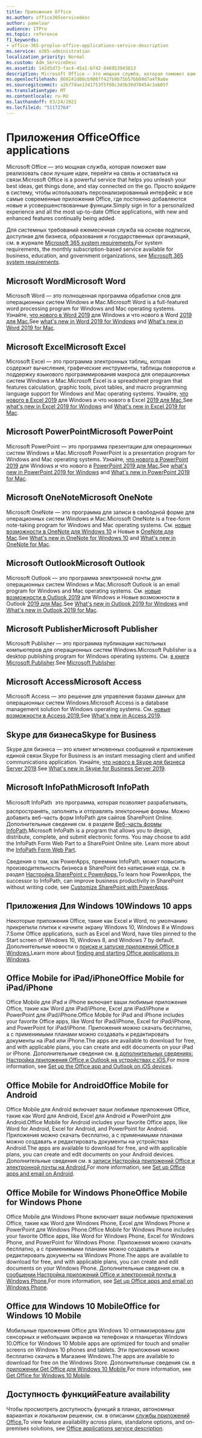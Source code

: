 ```yaml
---
title: Приложения Office
ms.author: office365servicedesc
author: pamelaar
audience: ITPro
ms.topic: reference
f1_keywords:
- office-365-proplus-office-applications-service-description
ms.service: o365-administration
localization_priority: Normal
ms.custom: Adm_ServiceDesc
ms.assetid: 142d5d73-fac4-45a1-b742-846953943813
description: Microsoft Office — это мощная служба, которая поможет вам реализовать свои лучшие идеи, перейти на связь и оставаться на связи. Просто войдите в систему, чтобы использовать персонализированный интерфейс и все самые современные приложения Office, где постоянно добавляются новые и усовершенствованные функции.
ms.openlocfilehash: 860241d88cb986ff427b9b75b57bb09d7a4f8a6e
ms.sourcegitcommit: a2b77dae1341753f5f98c3d3b39d70454c3ab05f
ms.translationtype: MT
ms.contentlocale: ru-RU
ms.lasthandoff: 03/24/2021
ms.locfileid: "51172764"
---
```

# <a name="office-applications"></a><span data-ttu-id="72aa1-104">Приложения Office</span><span class="sxs-lookup"><span data-stu-id="72aa1-104">Office applications</span></span>

<span data-ttu-id="72aa1-105">Microsoft Office — это мощная служба, которая поможет вам реализовать свои лучшие идеи, перейти на связь и оставаться на связи.</span><span class="sxs-lookup"><span data-stu-id="72aa1-105">Microsoft Office is a powerful service that helps you unleash your best ideas, get things done, and stay connected on the go.</span></span> <span data-ttu-id="72aa1-106">Просто войдите в систему, чтобы использовать персонализированный интерфейс и все самые современные приложения Office, где постоянно добавляются новые и усовершенствованные функции.</span><span class="sxs-lookup"><span data-stu-id="72aa1-106">Simply sign in for a personalized experience and all the most up-to-date Office applications, with new and enhanced features continually being added.</span></span>
  
<span data-ttu-id="72aa1-107">Для системных требований ежемесячная служба на основе подписки, доступная для бизнеса, образования и государственных организаций, см. в журнале [Microsoft 365 system requirements.](https://products.office.com/office-system-requirements/#Office365forBEG)</span><span class="sxs-lookup"><span data-stu-id="72aa1-107">For system requirements, the monthly subscription-based service available for business, education, and government organizations, see [Microsoft 365 system requirements](https://products.office.com/office-system-requirements/#Office365forBEG).</span></span>
  
## <a name="microsoft-word"></a><span data-ttu-id="72aa1-108">Microsoft Word</span><span class="sxs-lookup"><span data-stu-id="72aa1-108">Microsoft Word</span></span>

<span data-ttu-id="72aa1-109">Microsoft Word — это полноценная программа обработки слов для операционных систем Windows и Mac.</span><span class="sxs-lookup"><span data-stu-id="72aa1-109">Microsoft Word is a full-featured word processing program for Windows and Mac operating systems.</span></span> <span data-ttu-id="72aa1-110">Узнайте, [что нового в Word 2019](https://support.office.com/article/what-s-new-in-word-2019-for-windows-d3d31e5e-2bb8-4433-80bb-08279beef4b3) для Windows и что нового в Word [2019 для Mac.](https://support.office.com/article/what-s-new-in-word-2019-for-mac-247e0cd4-a758-4b42-a157-42eb8853aef5)</span><span class="sxs-lookup"><span data-stu-id="72aa1-110">See [what's new in Word 2019 for Windows](https://support.office.com/article/what-s-new-in-word-2019-for-windows-d3d31e5e-2bb8-4433-80bb-08279beef4b3) and [What's new in Word 2019 for Mac](https://support.office.com/article/what-s-new-in-word-2019-for-mac-247e0cd4-a758-4b42-a157-42eb8853aef5).</span></span>
  
## <a name="microsoft-excel"></a><span data-ttu-id="72aa1-111">Microsoft Excel</span><span class="sxs-lookup"><span data-stu-id="72aa1-111">Microsoft Excel</span></span>

<span data-ttu-id="72aa1-112">Microsoft Excel — это программа электронных таблиц, которая содержит вычисления, графические инструменты, таблицы поворотов и поддержку языкового программирования макроса для операционных систем Windows и Mac.</span><span class="sxs-lookup"><span data-stu-id="72aa1-112">Microsoft Excel is a spreadsheet program that features calculation, graphic tools, pivot tables, and macro programming language support for Windows and Mac operating systems.</span></span> <span data-ttu-id="72aa1-113">Узнайте, [что нового в Excel 2019](https://support.office.com/article/what-s-new-in-excel-2019-for-windows-5a201203-1155-4055-82a5-82bf0994631f) для Windows и что нового в Excel [2019 для Mac.](https://support.office.com/article/what-s-new-in-excel-2019-for-mac-5ce129d3-9e5c-417f-9545-fb6f7b72674d)</span><span class="sxs-lookup"><span data-stu-id="72aa1-113">See [what's new in Excel 2019 for Windows](https://support.office.com/article/what-s-new-in-excel-2019-for-windows-5a201203-1155-4055-82a5-82bf0994631f) and [What's new in Excel 2019 for Mac](https://support.office.com/article/what-s-new-in-excel-2019-for-mac-5ce129d3-9e5c-417f-9545-fb6f7b72674d).</span></span>
  
## <a name="microsoft-powerpoint"></a><span data-ttu-id="72aa1-114">Microsoft PowerPoint</span><span class="sxs-lookup"><span data-stu-id="72aa1-114">Microsoft PowerPoint</span></span>

<span data-ttu-id="72aa1-115">Microsoft PowerPoint — это программа презентации для операционных систем Windows и Mac.</span><span class="sxs-lookup"><span data-stu-id="72aa1-115">Microsoft PowerPoint is a presentation program for Windows and Mac operating systems.</span></span> <span data-ttu-id="72aa1-116">Узнайте, [что нового в PowerPoint 2019](https://support.office.com/article/what-s-new-in-powerpoint-2019-for-windows-8355a56a-f643-42d2-8454-784fa9b3d109) для Windows и что нового в [PowerPoint 2019 для Mac.](https://support.office.com/article/what-s-new-in-powerpoint-2019-for-mac-5038ba79-48c5-40f0-adff-11489e5d6fed)</span><span class="sxs-lookup"><span data-stu-id="72aa1-116">See [what's new in PowerPoint 2019 for Windows](https://support.office.com/article/what-s-new-in-powerpoint-2019-for-windows-8355a56a-f643-42d2-8454-784fa9b3d109) and [What's new in PowerPoint 2019 for Mac](https://support.office.com/article/what-s-new-in-powerpoint-2019-for-mac-5038ba79-48c5-40f0-adff-11489e5d6fed).</span></span>
  
## <a name="microsoft-onenote"></a><span data-ttu-id="72aa1-117">Microsoft OneNote</span><span class="sxs-lookup"><span data-stu-id="72aa1-117">Microsoft OneNote</span></span>

<span data-ttu-id="72aa1-118">Microsoft OneNote — это программа для записи в свободной форме для операционных систем Windows и Mac.</span><span class="sxs-lookup"><span data-stu-id="72aa1-118">Microsoft OneNote is a free-form note-taking program for Windows and Mac operating systems.</span></span> <span data-ttu-id="72aa1-119">См. [новые возможности в OneNote для Windows 10](https://support.office.com/article/what-s-new-in-onenote-for-windows-10-1477d5de-f4fd-4943-b18a-ff17091161ea) и Новые в [OneNote для Mac](https://support.office.com/article/see-what-s-new-in-onenote-for-mac-c82d3f15-252f-452a-89ba-e09fbe418829).</span><span class="sxs-lookup"><span data-stu-id="72aa1-119">See [What's new in OneNote for Windows 10](https://support.office.com/article/what-s-new-in-onenote-for-windows-10-1477d5de-f4fd-4943-b18a-ff17091161ea) and [What's new in OneNote for Mac](https://support.office.com/article/see-what-s-new-in-onenote-for-mac-c82d3f15-252f-452a-89ba-e09fbe418829).</span></span>
  
## <a name="microsoft-outlook"></a><span data-ttu-id="72aa1-120">Microsoft Outlook</span><span class="sxs-lookup"><span data-stu-id="72aa1-120">Microsoft Outlook</span></span>

<span data-ttu-id="72aa1-121">Microsoft Outlook — это программа электронной почты для операционных систем Windows и Mac.</span><span class="sxs-lookup"><span data-stu-id="72aa1-121">Microsoft Outlook is an email program for Windows and Mac operating systems.</span></span> <span data-ttu-id="72aa1-122">См. [новые возможности в Outlook 2019](https://support.office.com/article/what-s-new-in-outlook-2019-for-windows-0c64df36-0908-4ff6-a7fc-573a62800525) для Windows и Новые возможности в Outlook [2019 для Mac](https://support.office.com/article/what-s-new-in-outlook-2019-for-mac-05736033-f99e-4cb2-88aa-01e979b0736b).</span><span class="sxs-lookup"><span data-stu-id="72aa1-122">See [What's new in Outlook 2019 for Windows](https://support.office.com/article/what-s-new-in-outlook-2019-for-windows-0c64df36-0908-4ff6-a7fc-573a62800525) and [What's new in Outlook 2019 for Mac](https://support.office.com/article/what-s-new-in-outlook-2019-for-mac-05736033-f99e-4cb2-88aa-01e979b0736b).</span></span>
  
## <a name="microsoft-publisher"></a><span data-ttu-id="72aa1-123">Microsoft Publisher</span><span class="sxs-lookup"><span data-stu-id="72aa1-123">Microsoft Publisher</span></span>

<span data-ttu-id="72aa1-124">Microsoft Publisher — это программа публикации настольных компьютеров для операционных систем Windows.</span><span class="sxs-lookup"><span data-stu-id="72aa1-124">Microsoft Publisher is a desktop publishing program for Windows operating systems.</span></span> <span data-ttu-id="72aa1-125">См. [в книге Microsoft Publisher](https://products.office.com/publisher).</span><span class="sxs-lookup"><span data-stu-id="72aa1-125">See [Microsoft Publisher](https://products.office.com/publisher).</span></span>
  
## <a name="microsoft-access"></a><span data-ttu-id="72aa1-126">Microsoft Access</span><span class="sxs-lookup"><span data-stu-id="72aa1-126">Microsoft Access</span></span>

<span data-ttu-id="72aa1-127">Microsoft Access — это решение для управления базами данных для операционных систем Windows.</span><span class="sxs-lookup"><span data-stu-id="72aa1-127">Microsoft Access is a database management solution for Windows operating systems.</span></span> <span data-ttu-id="72aa1-128">См. [новые возможности в Access 2019.](https://support.office.com/article/what-s-new-in-access-2019-f52c5317-3494-4105-9c56-5a2abb8e0f87)</span><span class="sxs-lookup"><span data-stu-id="72aa1-128">See [What's new in Access 2019](https://support.office.com/article/what-s-new-in-access-2019-f52c5317-3494-4105-9c56-5a2abb8e0f87).</span></span>
  
## <a name="skype-for-business"></a><span data-ttu-id="72aa1-129">Skype для бизнеса</span><span class="sxs-lookup"><span data-stu-id="72aa1-129">Skype for Business</span></span>

<span data-ttu-id="72aa1-130">Skype для бизнеса — это клиент мгновенных сообщений и приложение единой связи.</span><span class="sxs-lookup"><span data-stu-id="72aa1-130">Skype for Business is an instant messaging client and unified communications application.</span></span> <span data-ttu-id="72aa1-131">Узнайте, [что нового в Skype для бизнеса Server 2019](/skypeforbusiness/whats-new).</span><span class="sxs-lookup"><span data-stu-id="72aa1-131">See [What's new in Skype for Business Server 2019](/skypeforbusiness/whats-new).</span></span>
  
## <a name="microsoft-infopath"></a><span data-ttu-id="72aa1-132">Microsoft InfoPath</span><span class="sxs-lookup"><span data-stu-id="72aa1-132">Microsoft InfoPath</span></span>

<span data-ttu-id="72aa1-p111">Microsoft InfoPath  это программа, которая позволяет разрабатывать, распространять, заполнять и отправлять электронные формы. Можно добавить веб-часть форм InfoPath для сайтов SharePoint Online. Дополнительные сведения см. в разделе [Веб-часть формы InfoPath](https://go.microsoft.com/fwlink/p/?LinkId=271687).</span><span class="sxs-lookup"><span data-stu-id="72aa1-p111">Microsoft InfoPath is a program that allows you to design, distribute, complete, and submit electronic forms. You may choose to add the InfoPath Form Web Part to a SharePoint Online site. Learn more about the [InfoPath Form Web Part](https://go.microsoft.com/fwlink/p/?LinkId=271687).</span></span>

<span data-ttu-id="72aa1-136">Сведения о том, как PowerApps, преемник InfoPath, может повысить производительность бизнеса в SharePoint без написания кода, см. в раздел [Настройка SharePoint с PowerApps.](https://powerapps.microsoft.com/infopath/)</span><span class="sxs-lookup"><span data-stu-id="72aa1-136">To learn how PowerApps, the successor to InfoPath, can improve business productivity in SharePoint without writing code, see [Customize SharePoint with PowerApps](https://powerapps.microsoft.com/infopath/).</span></span>
  
## <a name="windows-10-apps"></a><span data-ttu-id="72aa1-137">Приложения Для Windows 10</span><span class="sxs-lookup"><span data-stu-id="72aa1-137">Windows 10 apps</span></span>

<span data-ttu-id="72aa1-138">Некоторые приложения Office, такие как Excel и Word, по умолчанию прикрепили плитки к начните экрану Windows 10, Windows 8 и Windows 7.</span><span class="sxs-lookup"><span data-stu-id="72aa1-138">Some Office applications, such as Excel and Word, have tiles pinned to the Start screen of Windows 10, Windows 8, and Windows 7 by default.</span></span> <span data-ttu-id="72aa1-139">Дополнительные новости о [поиске и запуске приложений Office в Windows.](https://support.microsoft.com/office/907ce545-6ae8-459b-8d9d-de6764a635d6)</span><span class="sxs-lookup"><span data-stu-id="72aa1-139">Learn more about [finding and starting Office applications in Windows](https://support.microsoft.com/office/907ce545-6ae8-459b-8d9d-de6764a635d6).</span></span>
  
## <a name="office-mobile-for-ipadiphone"></a><span data-ttu-id="72aa1-140">Office Mobile for iPad/iPhone</span><span class="sxs-lookup"><span data-stu-id="72aa1-140">Office Mobile for iPad/iPhone</span></span>

<span data-ttu-id="72aa1-141">Office Mobile для iPad и iPhone включает ваши любимые приложения Office, такие как Word для iPad/iPhone, Excel для iPad/iPhone и PowerPoint для iPad/iPhone.</span><span class="sxs-lookup"><span data-stu-id="72aa1-141">Office Mobile for iPad and iPhone includes your favorite Office apps, like Word for iPad/iPhone, Excel for iPad/iPhone, and PowerPoint for iPad/iPhone.</span></span> <span data-ttu-id="72aa1-142">Приложения можно скачать бесплатно, а с применимыми планами можно создавать и редактировать документы на iPad или iPhone.</span><span class="sxs-lookup"><span data-stu-id="72aa1-142">The apps are available to download for free, and with applicable plans, you can create and edit documents on your iPad or iPhone.</span></span> <span data-ttu-id="72aa1-143">Дополнительные сведения см. [в дополнительных сведениях: Настройка приложения Office и Outlook на устройствах с iOS.](https://support.microsoft.com/office/0402b37e-49c4-4419-a030-f34c2013041f)</span><span class="sxs-lookup"><span data-stu-id="72aa1-143">For more information, see [Set up the Office app and Outlook on iOS devices](https://support.microsoft.com/office/0402b37e-49c4-4419-a030-f34c2013041f).</span></span>

## <a name="office-mobile-for-android"></a><span data-ttu-id="72aa1-144">Office Mobile for Android</span><span class="sxs-lookup"><span data-stu-id="72aa1-144">Office Mobile for Android</span></span>

<span data-ttu-id="72aa1-145">Office Mobile для Android включает ваши любимые приложения Office, такие как Word для Android, Excel для Android и PowerPoint для Android.</span><span class="sxs-lookup"><span data-stu-id="72aa1-145">Office Mobile for Android includes your favorite Office apps, like Word for Android, Excel for Android, and PowerPoint for Android.</span></span> <span data-ttu-id="72aa1-146">Приложения можно скачать бесплатно, а с применимыми планами можно создавать и редактировать документы на устройствах Android.</span><span class="sxs-lookup"><span data-stu-id="72aa1-146">The apps are available to download for free, and with applicable plans, you can create and edit documents on your Android devices.</span></span> <span data-ttu-id="72aa1-147">Дополнительные сведения см. в [записи Настройка приложений Office и электронной почты на Android.](https://support.office.com/article/6ef2ebf2-fc2d-474a-be4a-5a801365c87f)</span><span class="sxs-lookup"><span data-stu-id="72aa1-147">For more information, see [Set up Office apps and email on Android](https://support.office.com/article/6ef2ebf2-fc2d-474a-be4a-5a801365c87f).</span></span>

## <a name="office-mobile-for-windows-phone"></a><span data-ttu-id="72aa1-148">Office Mobile for Windows Phone</span><span class="sxs-lookup"><span data-stu-id="72aa1-148">Office Mobile for Windows Phone</span></span>

<span data-ttu-id="72aa1-149">Office Mobile для Windows Phone включает ваши любимые приложения Office, такие как Word для Windows Phone, Excel для Windows Phone и PowerPoint для Windows Phone.</span><span class="sxs-lookup"><span data-stu-id="72aa1-149">Office Mobile for Windows Phone includes your favorite Office apps, like Word for Windows Phone, Excel for Windows Phone, and PowerPoint for Windows Phone.</span></span> <span data-ttu-id="72aa1-150">Приложения можно скачать бесплатно, а с применимыми планами можно создавать и редактировать документы на Windows Phone.</span><span class="sxs-lookup"><span data-stu-id="72aa1-150">The apps are available to download for free, and with applicable plans, you can create and edit documents on your Windows Phone.</span></span> <span data-ttu-id="72aa1-151">Дополнительные сведения см. в [сообщении Настройка приложений Office и электронной почты в Windows Phone.](https://support.office.com/article/9bccc8b8-a321-4d0d-a45e-6e06a3438e43)</span><span class="sxs-lookup"><span data-stu-id="72aa1-151">For more information, see [Set up Office apps and email on Windows Phone](https://support.office.com/article/9bccc8b8-a321-4d0d-a45e-6e06a3438e43).</span></span>

## <a name="office-for-windows-10-mobile"></a><span data-ttu-id="72aa1-152">Office для Windows 10 Mobile</span><span class="sxs-lookup"><span data-stu-id="72aa1-152">Office for Windows 10 Mobile</span></span>

<span data-ttu-id="72aa1-153">Мобильные приложения Office для Windows 10 оптимизированы для сенсорных и небольших экранов на телефонах и планшетах Windows 10.</span><span class="sxs-lookup"><span data-stu-id="72aa1-153">Office for Windows 10 Mobile apps are optimized for touch and smaller screens on Windows 10 phones and tablets.</span></span> <span data-ttu-id="72aa1-154">Эти приложения можно бесплатно скачать в Магазине Windows.</span><span class="sxs-lookup"><span data-stu-id="72aa1-154">The apps are available to download for free on the Windows Store.</span></span> <span data-ttu-id="72aa1-155">Дополнительные сведения см. в [приложении Get Office для Windows 10 Mobile.](https://products.office.com/mobile/office-mobile-apps-for-windows)</span><span class="sxs-lookup"><span data-stu-id="72aa1-155">For more information, see [Get Office for Windows 10 Mobile](https://products.office.com/mobile/office-mobile-apps-for-windows).</span></span>
  
## <a name="feature-availability"></a><span data-ttu-id="72aa1-156">Доступность функций</span><span class="sxs-lookup"><span data-stu-id="72aa1-156">Feature availability</span></span>

<span data-ttu-id="72aa1-157">Чтобы просмотреть доступность функций в планах, автономных вариантах и локальном решении, см. в описании [службы приложений Office.](office-applications-service-description.md)</span><span class="sxs-lookup"><span data-stu-id="72aa1-157">To view feature availability across plans, standalone options, and on-premises solutions, see [Office applications service description](office-applications-service-description.md).</span></span>
